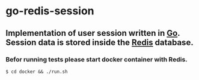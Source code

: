 # go-redis-session
## Implementation of user session written in [Go](https://golang.org/). Session data is stored inside the [Redis](http://redis.io/) database.


### Befor running tests please start docker container with Redis.
`$ cd docker && ./run.sh`
